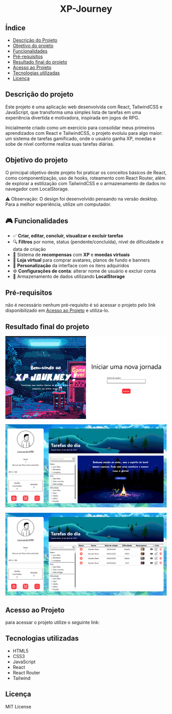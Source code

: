 <h1 align="center">
    XP-Journey
</h1>

## Índice

- [Descrição do Projeto](#descrição-do-projeto)
- [Objetivo do projeto](#objetivo-do-projeto)
- [Funcionalidades](#🎮-funcionalidades)
- [Pré-requisitos](#pré-requisitos)
- [Resultado final do projeto](#resultado-final-do-projeto)
- [Acesso ao Projeto](#acesso-ao-projeto)
- [Tecnologias utilizadas](#tecnologias-utilizadas)
- [Licença](#licença)

## Descrição do projeto

Este projeto é uma aplicação web desenvolvida com React, TailwindCSS e JavaScript, que transforma uma simples lista de tarefas em uma experiência divertida e motivadora, inspirada em jogos de RPG.

Inicialmente criado como um exercício para consolidar meus primeiros aprendizados com React e TailwindCSS, o projeto evoluiu para algo maior: um sistema de tarefas gamificado, onde o usuário ganha XP, moedas e sobe de nível conforme realiza suas tarefas diárias.

## Objetivo do projeto

O principal objetivo deste projeto foi praticar os conceitos básicos de React, como componentização, uso de hooks, roteamento com React Router, além de explorar a estilização com TailwindCSS e o armazenamento de dados no navegador com LocalStorage.

⚠️ Observação: O design foi desenvolvido pensando na versão desktop. Para a melhor experiência, utilize um computador.

## 🎮 Funcionalidades

- ✅ **Criar, editar, concluir, visualizar e excluir tarefas**
- 🔍 **Filtros** por nome, status (pendente/concluída), nível de dificuldade e data de criação
- 🎁 Sistema de **recompensas** com **XP** e **moedas virtuais**
- 🛒 **Loja virtual** para comprar avatares, planos de fundo e banners
- 🎨 **Personalização** da interface com os itens adquiridos
- ⚙️ **Configurações de conta**: alterar nome de usuário e excluir conta
- 💾 Armazenamento de dados utilizando **LocalStorage**

## Pré-requisitos

não é necessário nenhum pré-requisito é só acessar o projeto pelo link disponibilizado em [Acesso ao Projeto](#acesso-ao-projeto) e utiliza-lo.

## Resultado final do projeto

![alt text](<./public/FireShot Capture 018 - XP Journey - [localhost].png>)

![alt text](<./public/FireShot Capture 014 - XP Journey - [localhost].png>)

![alt text](<./public/FireShot Capture 015 - XP Journey - [localhost].png>)

## Acesso ao Projeto

para acessar o projeto utilize o seguinte link:

## Tecnologias utilizadas

- HTML5
- CSS3
- JavaScript
- React
- React Router
- Tailwind

## Licença

MIT License
